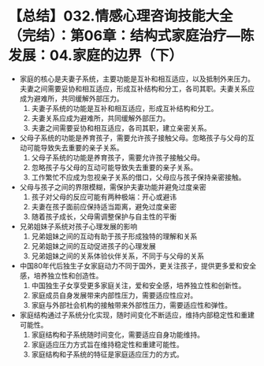 # 【总结】032.情感心理咨询技能大全（完结）：第06章：结构式家庭治疗—陈发展：04.家庭的边界（下）

-   家庭的核心是夫妻子系统，主要功能是互补和相互适应，以及抵制外来压力。夫妻之间需要妥协和相互适应，形成互补结构和分工，各司其职。夫妻关系应成为避难所，共同缓解外部压力。
    1.  夫妻子系统的功能是互补和相互适应，形成互补结构和分工。
    2.  夫妻关系应成为避难所，共同缓解外部压力。
    3.  夫妻之间需要妥协和相互适应，各司其职，建立亲密关系。
-   父母子系统的功能是养育孩子，需要允许孩子接触父母。忽略孩子与父母的互动可能导致失去重要的亲子关系。
    1.  父母子系统的功能是养育孩子，需要允许孩子接触父母。
    2.  忽略孩子与父母的互动可能导致失去重要的亲子关系。
    3.  工作繁忙不应成为忽视亲子关系的借口，父母应与孩子保持亲密接触。
-   父母与孩子之间的界限模糊，需保护夫妻功能并避免过度亲密
    1.  孩子对父母的反应可能有两种极端：开心或避讳
    2.  夫妻在孩子面前应保持适当距离，避免过度亲密
    3.  随着孩子成长，父母需调整保护与自主性的平衡
-   兄弟姐妹子系统对孩子心理发展的影响
    1.  兄弟姐妹之间的互动有助于孩子形成独特的理解和关系
    2.  兄弟姐妹之间的互动促进孩子的心理发展
    3.  兄弟姐妹之间的关系体验伙伴关系，不同于与父母的关系
-   中国80年代后独生子女家庭动力不同于国外，更关注孩子，提供更多爱和安全感，培养独立性和创造性。
    1.  中国独生子女享受更多家庭关注，爱和安全感，培养独立性和创新性。
    2.  家庭成员自身发展带来内部性压力，需要适应性应对。
    3.  家庭与外部社会机构的接触带来外部性压力，需要适应性和弹性。
-   家庭结构通过子系统分化实现，随时间变化不断适应，维持内部稳定性和重建可能性。
    1.  家庭结构和子系统随时间变化，需要适应自身功能维持。
    2.  家庭适应压力方式旨在维持稳定性和重建可能性。
    3.  家庭结构和子系统的特征是家庭适应压力的方式。